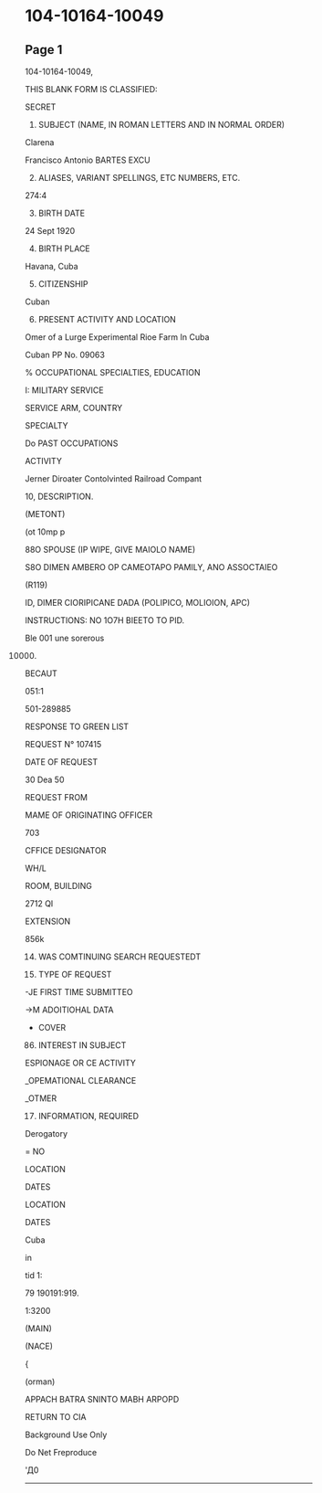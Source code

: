 # 104-10164-10049

## Page 1

104-10164-10049,

THIS BLANK FORM IS CLASSIFIED:

SECRET

1. SUBJECT (NAME, IN ROMAN LETTERS AND IN NORMAL ORDER)

Clarena

Francisco Antonio BARTES EXCU

2. ALIASES, VARIANT SPELLINGS, ETC NUMBERS, ETC.

274:4

3. BIRTH DATE

24 Sept 1920

4. BIRTH PLACE

Havana, Cuba

5. CITIZENSHIP

Cuban

6. PRESENT ACTIVITY AND LOCATION

Omer of a Lurge Experimental Rioe Farm In Cuba

Cuban PP No. 09063

% OCCUPATIONAL SPECIALTIES, EDUCATION

I: MILITARY SERVICE

SERVICE ARM, COUNTRY

SPECIALTY

Do PAST OCCUPATIONS

ACTIVITY

Jerner Diroater Contolvinted Railroad Compant

10, DESCRIPTION.

(METONT)

(ot 10mp p

88O SPOUSE (IP WIPE, GIVE MAIOLO NAME)

S8O DIMEN AMBERO OP CAMEOTAPO PAMILY, ANO ASSOCTAIEO

(R119)

ID, DIMER CIORIPICANE DADA (POLIPICO, MOLIOION, APC)

INSTRUCTIONS: NO 1O7H BIEETO TO PID.

Ble 001 une sorerous

10000.

BECAUT

051:1

501-289885

RESPONSE TO GREEN LIST

REQUEST N° 107415

DATE OF REQUEST

30 Dea 50

REQUEST FROM

MAME OF ORIGINATING OFFICER

703

CFFICE DESIGNATOR

WH/L

ROOM, BUILDING

2712 QI

EXTENSION

856k

14. WAS COMTINUING SEARCH REQUESTEDT

15. TYPE OF REQUEST

-JE FIRST TIME SUBMITTEO

→M ADOITIOHAL DATA

- COVER

86. INTEREST IN SUBJECT

ESPIONAGE OR CE ACTIVITY

_OPEMATIONAL CLEARANCE

_OTMER

17. INFORMATION, REQUIRED

Derogatory

= NO

LOCATION

DATES

LOCATION

DATES

Cuba

in

tid 1:

79 190191:919.

1:3200

(MAIN)

(NACE)

{

(orman)

APPACH BATRA SNINTO MABH ARPOPD

RETURN TO CIA

Background Use Only

Do Net Freproduce

'Д0

---

